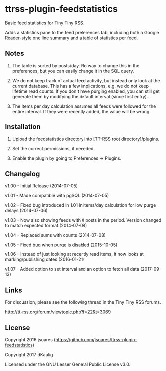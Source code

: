 # ttrss-plugin-feedstatistics

Basic feed statistics for Tiny Tiny RSS. 

Adds a statistics pane to the feed preferences tab, including both a Google Reader-style one line summary and a table of statistics per feed.

## Notes

1) The table is sorted by posts/day. No way to change this in the preferences, but you can easily change it in the SQL query.

2) We do not keep track of actual feed activity, but instead only look at the current database. This has a few implications, e.g. we do not keep lifetime read counts. 
If you don't have purging enabled, you can still get generate them by modifying the default interval (since first entry). 

3) The items per day calculation assumes all feeds were followed for the entire interval. If they were recently added, the value will be wrong.

## Installation

1) Upload the feedstatistics directory into [TT-RSS root directory]/plugins.

2) Set the correct permissions, if neeeded.

3) Enable the plugin by going to Preferences -> Plugins.

## Changelog

v1.00 - Initial Release (2014-07-05)

v1.01 - Made compatible with pgSQL (2014-07-05)

v1.02 - Fixed bug introduced in 1.01 in items/day calculation for low purge delays (2014-07-06)

v1.03 - Now also showing feeds with 0 posts in the period. Version changed to match expected format (2014-07-08)

v1.04 - Replaced sums with counts (2014-07-08)

v1.05 - Fixed bug when purge is disabled (2015-10-05)

v1.06 - Instead of just looking at recently read items, it now looks at marking/publishing dates (2016-01-21)

v1.07 - Added option to set interval and an option to fetch all data (2017-09-13)

## Links

For discussion, please see the following thread in the Tiny Tiny RSS forums.

http://tt-rss.org/forum/viewtopic.php?f=22&t=3069

## License

Copyright 2016 jsoares (https://github.com/jsoares/ttrss-plugin-feedstatistics)

Copyright 2017 dKaulig

Licensed under the GNU Lesser General Public License v3.0.